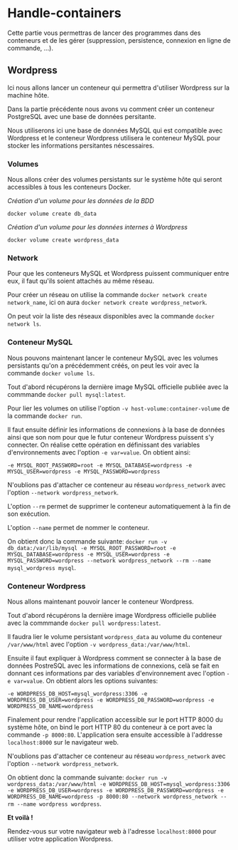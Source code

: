 # Handle-containers

Cette partie vous permettras de lancer des programmes dans des conteneurs et de les gérer (suppression, persistence, connexion en ligne de commande, ...).

## Wordpress

Ici nous allons lancer un conteneur qui permettra d'utiliser Wordpress sur la machine hôte.

Dans la partie précédente nous avons vu comment créer un conteneur PostgreSQL avec une base de données persitante.

Nous utiliserons ici une base de données MySQL qui est compatible avec Wordpress et le conteneur Wordpress utilisera le conteneur MySQL pour stocker les informations persitantes néscessaires.

### Volumes

Nous allons créer des volumes persistants sur le système hôte qui seront accessibles à tous les conteneurs Docker.

*Création d'un volume pour les données de la BDD*

`docker volume create db_data`

*Création d'un volume pour les données internes à Wordpress*

`docker volume create wordpress_data`

### Network

Pour que les conteneurs MySQL et Wordpress puissent communiquer entre eux, il faut qu'ils soient attachés au même réseau.

Pour créer un réseau on utilise la commande `docker network create network_name`, ici on aura `docker network create wordpress_network`.

On peut voir la liste des réseaux disponibles avec la commande `docker network ls`.

### Conteneur MySQL

Nous pouvons maintenant lancer le conteneur MySQL avec les volumes persistants qu'on a précédemment créés, on peut les voir avec la commande `docker volume ls`.

Tout d'abord récupérons la dernière image MySQL officielle publiée avec la commmande `docker pull mysql:latest`.

Pour lier les volumes on utilise l'option `-v host-volume:container-volume` de la commande `docker run`.

Il faut ensuite définir les informations de connexions à la base de données ainsi que son nom pour que le futur conteneur Wordpress puissent s'y connecter. On réalise cette opération en définissant des variables d'environnements avec l'option `-e var=value`. On obtient ainsi:

`-e MYSQL_ROOT_PASSWORD=root -e MYSQL_DATABASE=wordpress -e MYSQL_USER=wordpress -e MYSQL_PASSWORD=wordpress`

N'oublions pas d'attacher ce conteneur au réseau `wordpress_network` avec l'option `--network wordpress_network`.

L'option `--rm` permet de supprimer le conteneur automatiquement à la fin de son exécution.

L'option `--name` permet de nommer le conteneur.

On obtient donc la commande suivante: `docker run -v db_data:/var/lib/mysql -e MYSQL_ROOT_PASSWORD=root -e MYSQL_DATABASE=wordpress -e MYSQL_USER=wordpress -e MYSQL_PASSWORD=wordpress --network wordpress_network --rm --name mysql_wordpress mysql`.

### Conteneur Wordpress

Nous allons maintenant pouvoir lancer le conteneur Wordpress.

Tout d'abord récupérons la dernière image Wordpress officielle publiée avec la commmande `docker pull wordpress:latest`.

Il faudra lier le volume persistant `wordpress_data` au volume du conteneur `/var/www/html` avec l'option `-v wordpress_data:/var/www/html`.

Ensuite il faut expliquer à Wordpress comment se connecter à la base de données PostreSQL avec les informations de connexions, celà se fait en donnant ces informations par des variables d'environnement avec l'option `-e var=value`. On obtient alors les options suivantes:

`-e WORDPRESS_DB_HOST=mysql_wordpress:3306 -e WORDPRESS_DB_USER=wordpress -e WORDPRESS_DB_PASSWORD=wordpress -e WORDPRESS_DB_NAME=wordpress`

Finalement pour rendre l'application accessible sur le port HTTP 8000 du système hôte, on bind le port HTTP 80 du conteneur à ce port avec la commande `-p 8000:80`. L'application sera ensuite accessible à l'addresse `localhost:8000` sur le navigateur web.

N'oublions pas d'attacher ce conteneur au réseau `wordpress_network` avec l'option `--network wordpress_network`.

On obtient donc la commande suivante: `docker run -v wordpress_data:/var/www/html -e WORDPRESS_DB_HOST=mysql_wordpress:3306 -e WORDPRESS_DB_USER=wordpress -e WORDPRESS_DB_PASSWORD=wordpress -e WORDPRESS_DB_NAME=wordpress -p 8000:80 --network wordpress_network --rm --name wordpress wordpress`.

**Et voilà !**

Rendez-vous sur votre navigateur web à l'adresse `localhost:8000` pour utiliser votre application Wordpress.
